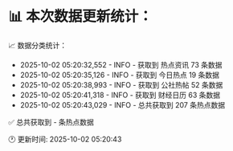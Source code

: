 📊 本次数据更新统计：
==========================

📈 数据分类统计：
- 2025-10-02 05:20:32,552 - INFO - 获取到 热点资讯 73 条数据
- 2025-10-02 05:20:35,126 - INFO - 获取到 今日热点 19 条数据
- 2025-10-02 05:20:38,993 - INFO - 获取到 公社热帖 52 条数据
- 2025-10-02 05:20:41,318 - INFO - 获取到 财经日历 63 条数据
- 2025-10-02 05:20:43,029 - INFO - 总共获取到 207 条热点数据

✅ 总共获取到 - 条热点数据

🕐 更新时间: 2025-10-02 05:20:43
